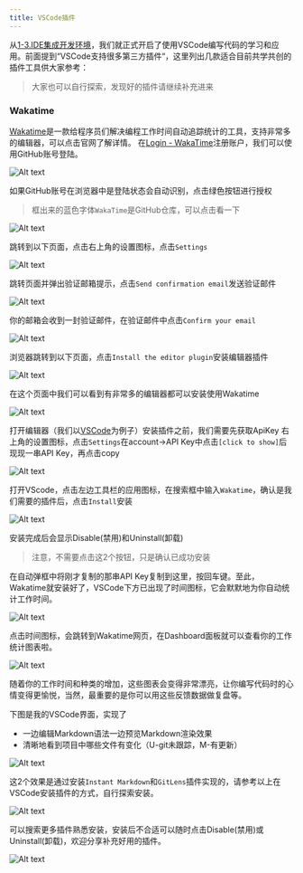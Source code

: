```yaml
---
title: VSCode插件
---
```



从[1-3.IDE集成开发环境](../p1/p1-3-ide.md)，我们就正式开启了使用VSCode编写代码的学习和应用。前面提到“VSCode支持很多第三方插件“，这里列出几款适合目前共学共创的插件工具供大家参考：

>大家也可以自行探索，发现好的插件请继续补充进来


### Wakatime

[Wakatime](https://wakatime.com/)是一款给程序员们解决编程工作时间自动追踪统计的工具，支持非常多的编辑器，可以点击官网了解详情。
在[Login - WakaTime](https://wakatime.com/login)注册账户，我们可以使用GitHub账号登陆。

![Alt text](vscode-extentions.assets/Xnip2023-03-02_09-15-01.jpg)


如果GitHub账号在浏览器中是登陆状态会自动识别，点击绿色按钮进行授权
> 框出来的蓝色字体`WakaTime`是GitHub仓库，可以点击看一下

![Alt text](vscode-extentions.assets/Xnip2023-03-02_09-19-33.jpg)

跳转到以下页面，点击右上角的设置图标，点击`Settings`

![Alt text](vscode-extentions.assets/Xnip2023-03-02_09-26-13.jpg)


跳转页面并弹出验证邮箱提示，点击`Send confirmation email`发送验证邮件

![Alt text](vscode-extentions.assets/Xnip2023-03-02_09-28-30-1.jpg)

你的邮箱会收到一封验证邮件，在验证邮件中点击`Confirm your email`

![Alt text](vscode-extentions.assets/Xnip2023-03-02_09-29-27.jpg)

浏览器跳转到以下页面，点击`Install the editor plugin`安装编辑器插件

![Alt text](vscode-extentions.assets/Xnip2023-03-02_09-30-16.jpg)

在这个页面中我们可以看到有非常多的编辑器都可以安装使用Wakatime

![Alt text](vscode-extentions.assets/Xnip2023-03-02_09-30-57.jpg)

打开编辑器（我们以[VSCode](https://wakatime.com/vs-code)为例子）安装插件之前，我们需要先获取ApiKey
右上角的设置图标，点击`Settings`在account->API Key中点击`[click to show]`后现现一串API Key，再点击copy

![Alt text](vscode-extentions.assets/Xnip2023-03-02_10-10-23.jpg)

打开VScode，点击左边工具栏的应用图标，在搜索框中输入`Wakatime`，确认是我们需要的插件后，点击`Install`安装

![Alt text](vscode-extentions.assets/Xnip2023-03-02_10-24-39.jpg)


安装完成后会显示Disable(禁用)和Uninstall(卸载)
>注意，不需要点击这2个按钮，只是确认已成功安装

在自动弹框中将刚才复制的那串API Key复制到这里，按回车键。至此，Wakatime就安装好了，VSCode下方已出现了时间图标，它会默默地为你自动统计工作时间。

![Alt text](vscode-extentions.assets/Xnip2023-03-02_10-32-01%201.jpg)

点击时间图标，会跳转到Wakatime网页，在Dashboard面板就可以查看你的工作统计图表啦。

![Alt text](vscode-extentions.assets/Xnip2023-03-02_17-52-52.jpg)

随着你的工作时间和种类的增加，这些图表会变得非常漂亮，让你编写代码时的心情变得更愉悦，当然，最重要的是你可以用这些反馈数据做复盘等。



下图是我的VSCode界面，实现了
- 一边编辑Markdown语法一边预览Markdown渲染效果
- 清晰地看到项目中哪些文件有变化（U-git未跟踪，M-有更新）

![Alt text](vscode-extentions.assets/Xnip2023-03-02_11-47-30.jpg)

这2个效果是通过安装`Instant Markdown`和`GitLens`插件实现的，请参考以上在VSCode安装插件的方式，自行探索安装。

![Alt text](vscode-extentions.assets/Xnip2023-03-02_11-49-09.jpg)


可以搜索更多插件熟悉安装，安装后不合适可以随时点击Disable(禁用)或Uninstall(卸载)，欢迎分享补充好用的插件。

![Alt text](vscode-extentions.assets/Xnip2023-03-02_12-03-23.jpg)